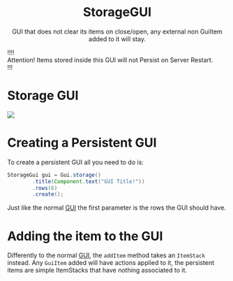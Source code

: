 <center><h1>StorageGUI</h1></center>
<center><p>GUI that does not clear its items on close/open, any external non GuiItem added to it will stay.</p></center>

!!!!  
Attention! Items stored inside this GUI will not Persist on Server Restart.  
!!!

# Storage GUI

![](https://i.imgur.com/fcqrvnp.gif)

# Creating a Persistent GUI

To create a persistent GUI all you need to do is:

```java
StorageGui gui = Gui.storage()
        .title(Component.text("GUI Title!"))
        .rows(6)
        .create();
```

Just like the normal [GUI](gui) the first parameter is the rows the GUI should have.

# Adding the item to the GUI

Differently to the normal [GUI](gui), the `addItem` method takes an `ItemStack` instead. Any `GuiItem` added will have actions applied to it, the persistent items are simple ItemStacks that have nothing associated to it.
